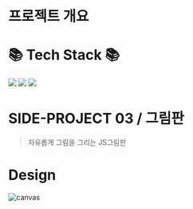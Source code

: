 # 프로젝트 개요
> 
>
# 	📚 Tech Stack 📚

<div>
  <img src="https://img.shields.io/badge/html5-E34F26?style=for-the-badge&logo=html5&logoColor=white"> 
  <img src="https://img.shields.io/badge/css-1572B6?style=for-the-badge&logo=css3&logoColor=white">
  <img src="https://img.shields.io/badge/javascript-F7DF1E?style=for-the-badge&logo=javascript&logoColor=black">
</div>

# SIDE-PROJECT 03 / 그림판 
> 자유롭게 그림을 그리는 JS그림판

# Design
![canvas](https://github.com/HongDawww/SIDE-PROJECT-COLLECTION/assets/142575028/d6a2b355-f26e-4457-8c69-40022f8b5e27)




